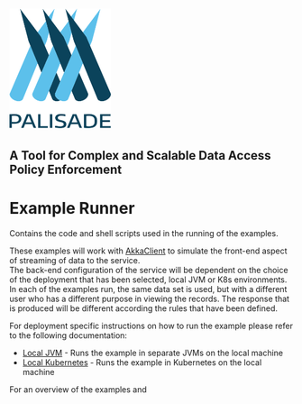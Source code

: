 <!--
 Copyright 2018-2021 Crown Copyright

 Licensed under the Apache License, Version 2.0 (the "License");
 you may not use this file except in compliance with the License.
 You may obtain a copy of the License at

     http://www.apache.org/licenses/LICENSE-2.0

 Unless required by applicable law or agreed to in writing, software
 distributed under the License is distributed on an "AS IS" BASIS,
 WITHOUT WARRANTIES OR CONDITIONS OF ANY KIND, either express or implied.
 See the License for the specific language governing permissions and
 limitations under the License.
-->
# <img src="../logos/logo.svg" width="180">

## A Tool for Complex and Scalable Data Access Policy Enforcement

# Example Runner
Contains the code and shell scripts used in the running of the examples.

These examples will work with [AkkaClient](https://doc.akka.io/docs/akka-http/current/client-side/index.html) to simulate the front-end aspect of streaming of data to the service.  
The back-end configuration of the service will be dependent on the choice of the deployment that has been selected, local JVM or K8s environments.
In each of the examples run, the same data set is used, but with a different user who has a different purpose in viewing the records.
The response that is produced will be different according the rules that have been defined.

For deployment specific instructions on how to run the example please refer to the following documentation:
- [Local JVM](../deployment-jvm/local-jvm/README.md) - Runs the example in separate JVMs on the local machine
- [Local Kubernetes](../deployment-k8s/local-k8s/README.md) - Runs the example in Kubernetes on the local machine

For an overview of the examples and 
